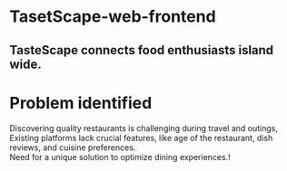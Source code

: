 # TasetScape-web-frontend

## TasteScape connects food enthusiasts island wide.


# Problem identified 


 Discovering quality restaurants is challenging during travel and outings, <br>
 Existing platforms lack crucial features, like age of the restaurant, dish reviews, and cuisine preferences.<br>
 Need for a unique solution to optimize dining experiences.!
